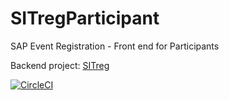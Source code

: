 # SITregParticipant
SAP Event Registration - Front end for Participants

Backend project: [SITreg](https://github.com/sapmentors/SITreg)

[![CircleCI](https://circleci.com/gh/gregorwolf/SITregParticipant.svg?style=svg)](https://circleci.com/gh/gregorwolf/SITregParticipant)